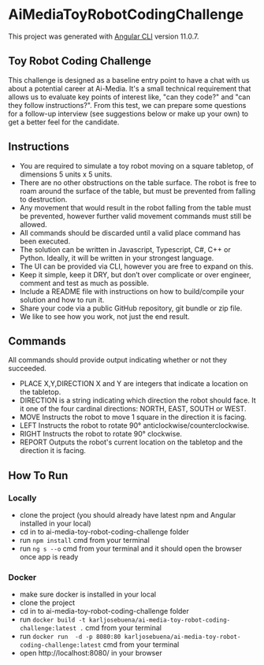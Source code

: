 # AiMediaToyRobotCodingChallenge

This project was generated with [Angular CLI](https://github.com/angular/angular-cli) version 11.0.7.

## Toy Robot Coding Challenge

This challenge is designed as a baseline entry point to have a chat with us about a potential career at Ai-Media. It's a small technical requirement that allows us to evaluate key points of interest like, "can they code?" and "can they follow instructions?". From this test, we can prepare some questions for a follow-up interview (see suggestions below or make up your own) to get a better feel for the candidate.

## Instructions

* You are required to simulate a toy robot moving on a square tabletop, of dimensions 5 units x 5 units.
* There are no other obstructions on the table surface. The robot is free to roam around the surface of the table, but must be prevented from falling to destruction.
* Any movement that would result in the robot falling from the table must be prevented, however further valid movement commands must still be allowed.
* All commands should be discarded until a valid place command has been executed.
* The solution can be written in Javascript, Typescript, C#, C++ or Python. Ideally, it will be written in your strongest language.
* The UI can be provided via CLI, however you are free to expand on this.
* Keep it simple, keep it DRY, but don’t over complicate or over engineer, comment and test as much as possible.
* Include a README file with instructions on how to build/compile your solution and how to run it.
* Share your code via a public GitHub repository, git bundle or zip file.
* We like to see how you work, not just the end result.

## Commands

All commands should provide output indicating whether or not they succeeded.

* PLACE X,Y,DIRECTION
  X and Y are integers that indicate a location on the tabletop.
* DIRECTION
  is a string indicating which direction the robot should face. It it one of the four cardinal directions: NORTH, EAST, SOUTH or WEST.
* MOVE
  Instructs the robot to move 1 square in the direction it is facing.
* LEFT
  Instructs the robot to rotate 90° anticlockwise/counterclockwise.
* RIGHT
  Instructs the robot to rotate 90° clockwise.
* REPORT
  Outputs the robot's current location on the tabletop and the direction it is facing.

## How To Run
### Locally
* clone the project (you should already have latest npm and Angular installed in your local)
* cd in to ai-media-toy-robot-coding-challenge folder
* run `npm install` cmd from your terminal
* run `ng s --o` cmd from your terminal and it should open the browser once app is ready

### Docker
* make sure docker is installed in your local
* clone the project
* cd in to ai-media-toy-robot-coding-challenge folder
* run `docker build -t karljosebuena/ai-media-toy-robot-coding-challenge:latest .` cmd from your terminal
* run `docker run  -d -p 8080:80 karljosebuena/ai-media-toy-robot-coding-challenge:latest` cmd from your terminal
* open http://localhost:8080/ in your browser
